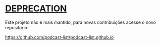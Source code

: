 # [DEPRECATION](https://github.com/podcast-list/podcast-list.github.io)

Este projeto não é mais mantido, para novas contribuições acesse o novo repositorio:

https://github.com/podcast-list/podcast-list.github.io
